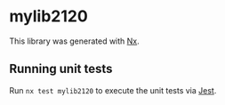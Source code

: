 # mylib2120

This library was generated with [Nx](https://nx.dev).

## Running unit tests

Run `nx test mylib2120` to execute the unit tests via [Jest](https://jestjs.io).
